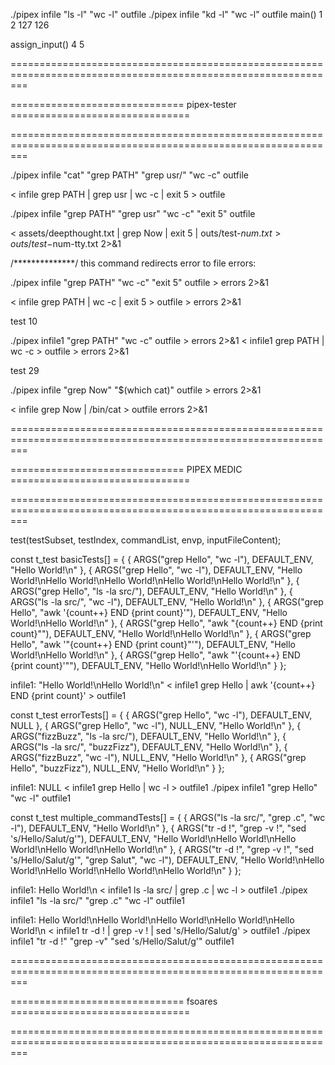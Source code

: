 ./pipex infile "ls -l" "wc -l" outfile
./pipex infile "kd -l" "wc -l" outfile
main()
1
2
127
126

assign_input()
4
5





===============================================================================================================

==============================				pipex-tester						===============================

===============================================================================================================





./pipex infile "cat" "grep PATH" "grep usr/" "wc -c" outfile


< infile grep PATH | grep usr | wc -c | exit 5 >  outfile    

./pipex infile "grep PATH" "grep usr" "wc -c" "exit 5" outfile



< assets/deepthought.txt | grep Now | exit 5 | outs/test-$num.txt > outs/test-$num-tty.txt 2>&1






/**************/ this command redirects error to file errors:

./pipex infile "grep PATH" "wc -c" "exit 5" outfile > errors 2>&1

< infile grep PATH | wc -c | exit 5 > outfile > errors 2>&1





test 10

./pipex infile1 "grep PATH" "wc -c"  outfile > errors 2>&1
< infile1 grep PATH | wc -c >  outfile > errors 2>&1  






test 29

./pipex infile "grep Now" "$(which cat)" outfile > errors 2>&1

< infile grep Now | /bin/cat > outfile errors 2>&1






===============================================================================================================

==============================				PIPEX MEDIC							===============================

===============================================================================================================



test(testSubset, testIndex, commandList, envp, inputFileContent);

const t_test basicTests[] = {
	{ ARGS("grep Hello", "wc -l"), DEFAULT_ENV, "Hello World!\n" },
	{ ARGS("grep Hello", "wc -l"), DEFAULT_ENV, "Hello World!\nHello World!\nHello World!\nHello World!\nHello World!\n" },
	{ ARGS("grep Hello", "ls -la src/"), DEFAULT_ENV, "Hello World!\n" },
	{ ARGS("ls -la src/", "wc -l"), DEFAULT_ENV, "Hello World!\n" },
	{ ARGS("grep Hello", "awk '{count++} END {print count}'"), DEFAULT_ENV, "Hello World!\nHello World!\n" },
	{ ARGS("grep Hello", "awk \"{count++} END {print count}\""), DEFAULT_ENV, "Hello World!\nHello World!\n" },
	{ ARGS("grep Hello", "awk '\"{count++} END {print count}\"'"), DEFAULT_ENV, "Hello World!\nHello World!\n" },
	{ ARGS("grep Hello", "awk \"'{count++} END {print count}'\""), DEFAULT_ENV, "Hello World!\nHello World!\n" }
};

infile1: "Hello World!\nHello World!\n"
< infile1 grep Hello | awk '{count++} END {print count}' > outfile1




const t_test errorTests[] = {
	{ ARGS("grep Hello", "wc -l"), DEFAULT_ENV, NULL },
	{ ARGS("grep Hello", "wc -l"), NULL_ENV, "Hello World!\n" },
	{ ARGS("fizzBuzz", "ls -la src/"), DEFAULT_ENV, "Hello World!\n" },
	{ ARGS("ls -la src/", "buzzFizz"), DEFAULT_ENV, "Hello World!\n" },
	{ ARGS("fizzBuzz", "wc -l"), NULL_ENV, "Hello World!\n" },
	{ ARGS("grep Hello", "buzzFizz"), NULL_ENV, "Hello World!\n" }
};


infile1: NULL
< infile1 grep Hello | wc -l > outfile1
./pipex infile1 "grep Hello" "wc -l" outfile1






const t_test multiple_commandTests[] = {
	{ ARGS("ls -la src/", "grep .c", "wc -l"), DEFAULT_ENV, "Hello World!\n" },
	{ ARGS("tr -d !", "grep -v !", "sed 's/Hello/Salut/g'"), DEFAULT_ENV, "Hello World!\nHello World!\nHello World!\nHello World!\nHello World!\n" },
	{ ARGS("tr -d !", "grep -v !", "sed 's/Hello/Salut/g'", "grep Salut", "wc -l"), DEFAULT_ENV, "Hello World!\nHello World!\nHello World!\nHello World!\nHello World!\n" }
};




infile1: Hello World!\n
< infile1 ls -la src/ | grep .c | wc -l > outfile1
./pipex infile1 "ls -la src/" "grep .c" "wc -l" outfile1



infile1: Hello World!\nHello World!\nHello World!\nHello World!\nHello World!\n
< infile1 tr -d ! | grep -v ! | sed 's/Hello/Salut/g' > outfile1
./pipex infile1 "tr -d !" "grep -v" "sed 's/Hello/Salut/g'" outfile1






===============================================================================================================

==============================				fsoares								===============================

===============================================================================================================





